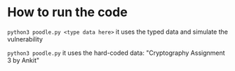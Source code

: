 # How to run the code

`python3 poodle.py <type data here>`
it uses the typed data and simulate the vulnerability

`python3 poodle.py`
it uses the hard-coded data: "Cryptography Assignment 3 by Ankit"
